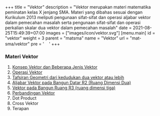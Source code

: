 +++
title = "Vektor"
description = "Vektor merupakan materi matematika peminatan kelas X jenjang SMA. Materi yang dibahas sesuai dengan Kurikulum 2013 meliputi pengunaan sifat-sifat dan operasi aljabar vektor dalam pemecahan masalah serta pengunaan sifat-sifat dan operasi perkalian skalar dua vektor dalam pemecahan masalah"
date = 2021-08-25T15:49:39+07:00
images = ["images/icon/vektor.svg"]
[menu.main]
  id = "vektor"
  weight = 3
  parent = "matsma"
  name = "Vektor"
  url = "mat-sma/vektor"
  pre = '<img src="/images/icon/vektor.svg" class="d-inline icon lazyload lazyloaded" width="16" height="16">'
+++

### Materi Vektor

1.	[Konsep Vektor dan Beberapa Jenis Vektor](/konsep-vektor-dan-beberapa-jenis-vektor)
2.	[Operasi Vektor](/operasi-vektor-dalam-matematika)
3.	[Tafsiran Geometri dari kedudukan dua vektor atau lebih](/tafsiran-geometri-dari-kedudukan-dua-vektor-atau-lebih)
4.	[Aljabar Vektor pada Bangun Datar R2 (Ruang Dimensi Dua)](/aljabar-vektor-pada-bangun-datar-ruang-dimensi-2)
5.	[Vektor pada Bangun Ruang R3 (ruang dimensi tiga)](/vektor-pada-bangun-ruang-r3-ruang-dimensi-tiga)
6.	[Perbandingan Vektor](/perbandingan-vektor-pada-ruas-garis)
7.	Dot Product
8.	Cross Vektor
9.	Terapan
